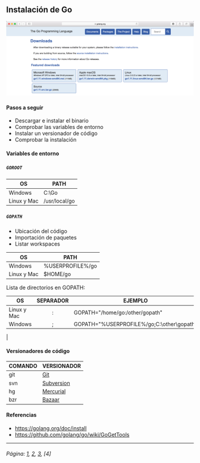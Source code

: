 ## Instalación de Go

![alt text](../resources/imgs/go_dl.png "The_Gopher")

#### Pasos a seguir

- Descargar e instalar el binario
- Comprobar las variables de entorno
- Instalar un versionador de código
- Comprobar la instalación

#### Variables de entorno

##### `GOROOT`

| OS | PATH |
| ------ | ------ |
| Windows | C:\Go |
| Linux y Mac | /usr/local/go |

##### `GOPATH`

- Ubicación del código
- Importación de paquetes
- Listar workspaces

| OS | PATH |
| ------ | ------ |
| Windows | %USERPROFILE%/go |
| Linux y Mac | $HOME/go |

 Lista de directorios en GOPATH:

| OS | SEPARADOR | EJEMPLO |
| ------ | :------: | ------ |
| Linux y Mac | : | GOPATH="/home/go:/other/gopath" |
| Windows | ; | GOPATH="%USERPROFILE%/go;C:\other\gopath"
 |

#### Versionadores de código

| COMANDO | VERSIONADOR |
| ------ | ------ |
| git | [Git](http://git-scm.com/downloads) |
| svn | [Subversion](http://subversion.apache.org/packages.html) |
| hg | [Mercurial](https://www.mercurial-scm.org/downloads) |
| bzr | [Bazaar](http://wiki.bazaar.canonical.com/Download) |

#### Referencias

* https://golang.org/doc/install
* https://github.com/golang/go/wiki/GoGetTools
___

###### Página: [1](./lectura-1.md), [2](./lectura-2.md), [3](./lectura-3.md), [4]
